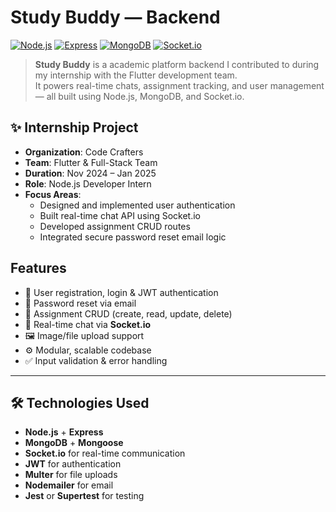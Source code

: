 # Study Buddy — Backend

[![Node.js](https://img.shields.io/badge/Node.js-339933?style=for-the-badge&logo=nodedotjs&logoColor=white)](https://nodejs.org/)
[![Express](https://img.shields.io/badge/Express-000000?style=for-the-badge&logo=express&logoColor=white)](https://expressjs.com/)
[![MongoDB](https://img.shields.io/badge/MongoDB-47A248?style=for-the-badge&logo=mongodb&logoColor=white)](https://www.mongodb.com/)
[![Socket.io](https://img.shields.io/badge/Socket.io-010101?style=for-the-badge&logo=socket.io&logoColor=white)](https://socket.io/)

> **Study Buddy** is a academic platform backend I contributed to during my internship with the Flutter development team.  
> It powers real-time chats, assignment tracking, and user management — all built using Node.js, MongoDB, and Socket.io.

## ✨ Internship Project

- **Organization**: Code Crafters
- **Team**: Flutter & Full-Stack Team
- **Duration**: Nov 2024 – Jan 2025
- **Role**: Node.js Developer Intern
- **Focus Areas**:
  - Designed and implemented user authentication
  - Built real-time chat API using Socket.io
  - Developed assignment CRUD routes
  - Integrated secure password reset email logic

## Features

* 🔐 User registration, login & JWT authentication
* 🔁 Password reset via email
* 📝 Assignment CRUD (create, read, update, delete)
* 💬 Real-time chat via **Socket.io**
* 🖼 Image/file upload support
* ⚙️ Modular, scalable codebase
* ✅ Input validation & error handling

---

## 🛠 Technologies Used

* **Node.js** + **Express**
* **MongoDB** + **Mongoose**
* **Socket.io** for real-time communication
* **JWT** for authentication
* **Multer** for file uploads
* **Nodemailer** for email
* **Jest** or **Supertest** for testing
